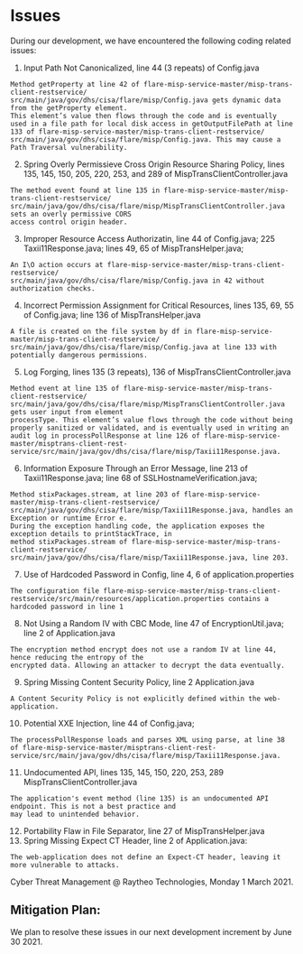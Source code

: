 # Issues
During our development, we have encountered the following coding related issues:

1. Input Path Not Canonicalized, line 44 (3 repeats) of Config.java

```
Method getProperty at line 42 of flare-misp-service-master/misp-trans-client-restservice/
src/main/java/gov/dhs/cisa/flare/misp/Config.java gets dynamic data from the getProperty element.
This element’s value then flows through the code and is eventually used in a file path for local disk access in getOutputFilePath at line 133 of flare-misp-service-master/misp-trans-client-restservice/
src/main/java/gov/dhs/cisa/flare/misp/Config.java. This may cause a Path Traversal vulnerability.
```

2. Spring Overly Permissieve Cross Origin Resource Sharing Policy, lines 135, 145, 150, 205, 220, 253, and 289 of MispTransClientController.java

```
The method event found at line 135 in flare-misp-service-master/misp-trans-client-restservice/
src/main/java/gov/dhs/cisa/flare/misp/MispTransClientController.java sets an overly permissive CORS
access control origin header.
```

3. Improper Resource Access Authorizatin, line 44 of Config.java; 225 Taxii11Response.java; lines 49, 65 of MispTransHelper.java;

```
An I\O action occurs at flare-misp-service-master/misp-trans-client-restservice/
src/main/java/gov/dhs/cisa/flare/misp/Config.java in 42 without authorization checks.
```

4. Incorrect Permission Assignment for Critical Resources, lines 135, 69, 55 of Config.java; line 136 of MispTransHelper.java

```
A file is created on the file system by df in flare-misp-service-master/misp-trans-client-restservice/
src/main/java/gov/dhs/cisa/flare/misp/Config.java at line 133 with potentially dangerous permissions.
```

5. Log Forging, lines 135 (3 repeats), 136 of MispTransClientController.java

```
Method event at line 135 of flare-misp-service-master/misp-trans-client-restservice/
src/main/java/gov/dhs/cisa/flare/misp/MispTransClientController.java gets user input from element
processType. This element’s value flows through the code without being properly sanitized or validated, and is eventually used in writing an audit log in processPollResponse at line 126 of flare-misp-service-master/misptrans-client-rest-service/src/main/java/gov/dhs/cisa/flare/misp/Taxii11Response.java.
```

6. Information Exposure Through an Error Message, line 213 of Taxii11Response.java; line 68 of SSLHostnameVerification.java; 

```
Method stixPackages.stream, at line 203 of flare-misp-service-master/misp-trans-client-restservice/
src/main/java/gov/dhs/cisa/flare/misp/Taxii11Response.java, handles an Exception or runtime Error e.
During the exception handling code, the application exposes the exception details to printStackTrace, in
method stixPackages.stream of flare-misp-service-master/misp-trans-client-restservice/
src/main/java/gov/dhs/cisa/flare/misp/Taxii11Response.java, line 203.
```

7. Use of Hardcoded Password in Config, line 4, 6 of application.properties

```
The configuration file flare-misp-service-master/misp-trans-client-restservice/src/main/resources/application.properties contains a hardcoded password in line 1
```

8. Not Using a Random IV with CBC Mode, line 47 of EncryptionUtil.java; line 2 of Application.java

```
The encryption method encrypt does not use a random IV at line 44, hence reducing the entropy of the
encrypted data. Allowing an attacker to decrypt the data eventually.
```

9. Spring Missing Content Security Policy, line 2 Application.java

```
A Content Security Policy is not explicitly defined within the web-application.
```

10. Potential XXE Injection, line 44 of Config.java; 

```
The processPollResponse loads and parses XML using parse, at line 38 of flare-misp-service-master/misptrans-client-rest-service/src/main/java/gov/dhs/cisa/flare/misp/Taxii11Response.java.
```

11. Undocumented API, lines 135, 145, 150, 220, 253, 289 MispTransClientController.java

```
The application's event method (line 135) is an undocumented API endpoint. This is not a best practice and
may lead to unintended behavior.
```

12. Portability Flaw in File Separator, line 27 of MispTransHelper.java
13. Spring Missing Expect CT Header, line 2 of Application.java:

```
The web-application does not define an Expect-CT header, leaving it more vulnerable to attacks.
```

Cyber Threat Management @ Raytheo Technologies, Monday 1 March 2021.


## Mitigation Plan:
We plan to resolve these issues in our next development increment by June 30 2021.

